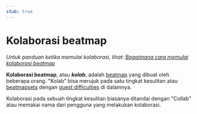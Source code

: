 ```yaml
---
stub: true
---
```


# Kolaborasi beatmap

*Untuk panduan ketika memulai kolaborasi, lihat: [Bagaimana cara memulai kolaborasi beatmap](/wiki/Guides/Collab_Information)*

**Kolaborasi beatmap**, atau ***kolab***, adalah [beatmap](/wiki/Beatmap) yang dibuat oleh beberapa orang. "Kolab" bisa merujuk pada satu tingkat kesulitan atau [beatmapsets](/wiki/Glossary#beatmapset) dengan [guest difficulties](/wiki/Glossary#guest-difficulty) di dalamnya.

Kolaborasi pada sebuah tingkat kesulitan biasanya ditandai dengan "Collab" atau memakai nama dari pengguna yang melakukan kolaborasi.
